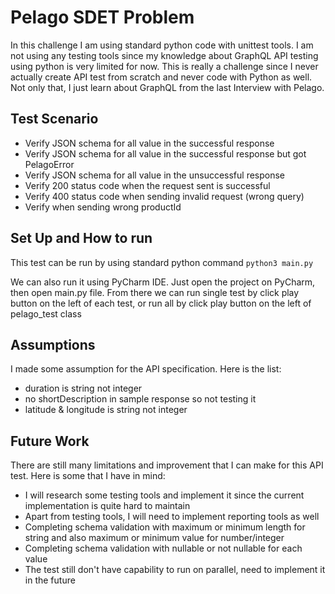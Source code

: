 # **Pelago SDET Problem**

In this challenge I am using standard python code with unittest tools. I am not using any testing tools since my knowledge about GraphQL API testing using python is very limited for now. This is really a challenge since I never actually create API test from scratch and never code with Python as well. Not only that, I just learn about GraphQL from the last Interview with Pelago.

## Test Scenario
- Verify JSON schema for all value in the successful response
- Verify JSON schema for all value in the successful response but got PelagoError
- Verify JSON schema for all value in the unsuccessful response
- Verify 200 status code when the request sent is successful
- Verify 400 status code when sending invalid request (wrong query)
- Verify when sending wrong productId


## Set Up and How to run
This test can be run by using standard python command
`python3 main.py`

We can also run it using PyCharm IDE. Just open the project on PyCharm, then open main.py file. From there we can run single test by click play button on the left of each test, or run all by click play button on the left of pelago_test class

## Assumptions
I made some assumption for the API specification. Here is the list:
- duration is string not integer
- no shortDescription in sample response so not testing it
- latitude & longitude is string not integer

## Future Work
There are still many limitations and improvement that I can make for this API test. Here is some that I have in mind:
- I will research some testing tools and implement it since the current implementation is quite hard to maintain 
- Apart from testing tools, I will need to implement reporting tools as well
- Completing schema validation with maximum or minimum length for string and also maximum or minimum value for number/integer
- Completing schema validation with nullable or not nullable for each value
- The test still don't have capability to run on parallel, need to implement it in the future